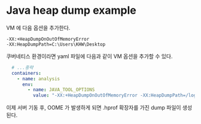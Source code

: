 # Java heap dump example

VM 에 다음 옵션을 추가한다.

```
-XX:+HeapDumpOnOutOfMemoryError
-XX:HeapDumpPath=C:\Users\KHW\Desktop
```

쿠버네티스 환경이라면 yaml 파일에 다음과 같이 VM 옵션을 추가할 수 있다.

```yaml
  # ...중략
  containers:
    - name: analysis
      env:
        - name: JAVA_TOOL_OPTIONS
          value: "-XX:+HeapDumpOnOutOfMemoryError -XX:HeapDumpPath=/log/heap.hprof"
```

이제 서버 기동 후, OOME 가 발생하게 되면 .hprof 확장자를 가진 dump 파일이 생성된다.


